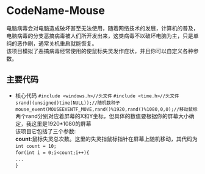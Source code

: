 # CodeName-Mouse
电脑病毒会对电脑造成破坏甚至无法使用，随着网络技术的发展，计算机的普及，电脑病毒的分支恶搞病毒被人们所开发出来，这类病毒不以破坏电脑为主，只是单纯的恶作剧，通常关机重启就能恢复。  
该项目模拟了恶搞病毒经常使用的使鼠标失灵发作症状，并且你可以自定义各种参数。  
## 主要代码
* 核心代码
`#include <windows.h>//头文件` 
`#include <time.h>//头文件`       
`srand((unsigned)time(NULL));//随机数种子`  
`mouse_event(MOUSEEVENTF_MOVE,rand()%1920,rand()%1080,0,0);//移动鼠标`  
两个rand分别对应着屏幕的X和Y坐标，但具体的数值要根据你的屏幕大小确定，我这里是1920*1080的屏幕  
该项目它包括了三个参数:  
**count**:鼠标失灵总次数。这里的失灵指鼠标指针在屏幕上随机移动，其代码为  
`int count = 10;`   
`for(int i = 0;i<count;i++){`  
`...`  
`}`  

